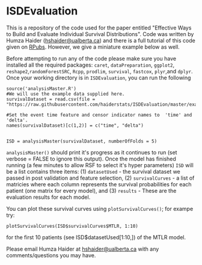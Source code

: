 # ISDEvaluation
This is a repository of the code used for the paper entitled "Effective Ways to Build and Evaluate Individual
Survival Distributions". Code was written by Humza Haider (hshaider@ualberta.ca) and there is a full tutorial of this code given on  [RPubs](http://rpubs.com/haiderstats/ISDEvaluation). However, we give a miniature example below as well.

Before attempting to run any of the code please make sure you have installed all the required packages: `caret`, `dataPreparation`, `ggplot2`, `reshape2`,`randomForestSRC`, `Rcpp`, `prodlim`, `survival`, `fastcox`, `plyr`,and `dplyr`. Once your working directory is in `ISDEvaluation`, you can run the following

```
source('analysisMaster.R')
#We will use the example data supplied here.
survivalDataset = read.csv(file = "https://raw.githubusercontent.com/haiderstats/ISDEvaluation/master/exampleData.csv")

#Set the event time feature and censor indicator names to  'time' and 'delta'.
names(survivalDataset)[c(1,2)] = c("time", "delta")


ISD = analysisMaster(survivalDataset, numberOfFolds = 5)
```
`analysisMaster()` should print it's progress as it continues to run (set verbose = FALSE to ignore this output). Once the model has finished running (a few minutes to allow RSF to select it's hyper parameters) `ISD` will be a list contains three items: (1) `datasetUsed` - the survival dataset we passed in post validation and feature selection, (2) `survivalCurves` - a list of matricies where each column represents the survival probabilities for each patient (one matrix for every model), and (3) `results` - These are the evaluation results for each model. 

You can plot these survival curves using `plotSurvivalCurves()`; for exampe try:
```
plotSurvivalCurves(ISD$survivalCurves$MTLR, 1:10)
```
for the first 10 patients (see ISD$datasetUsed\[1:10,\]) of the MTLR model.

Please email Humza Haider at hshaider@ualberta.ca with any comments/questions you may have.
